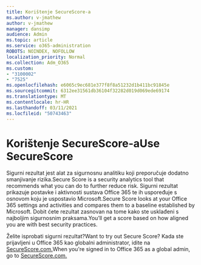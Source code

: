 ```yaml
---
title: Korištenje SecureScore-a
ms.author: v-jmathew
author: v-jmathew
manager: dansimp
audience: Admin
ms.topic: article
ms.service: o365-administration
ROBOTS: NOINDEX, NOFOLLOW
localization_priority: Normal
ms.collection: Adm_O365
ms.custom:
- "3100002"
- "7525"
ms.openlocfilehash: e6065c9ec681e377f8f8a51232d1b411bc91845e
ms.sourcegitcommit: 6312ee31561db36104f32282d019d069ede69174
ms.translationtype: MT
ms.contentlocale: hr-HR
ms.lasthandoff: 03/11/2021
ms.locfileid: "50743463"
---
```

# <a name="use-securescore"></a><span data-ttu-id="6cbd2-102">Korištenje SecureScore-a</span><span class="sxs-lookup"><span data-stu-id="6cbd2-102">Use SecureScore</span></span>

<span data-ttu-id="6cbd2-103">Sigurni rezultat jest alat za sigurnosnu analitiku koji preporučuje dodatno smanjivanje rizika.</span><span class="sxs-lookup"><span data-stu-id="6cbd2-103">Secure Score is a security analytics tool that recommends what you can do to further reduce risk.</span></span> <span data-ttu-id="6cbd2-104">Sigurni rezultat prikazuje postavke i aktivnosti sustava Office 365 te ih uspoređuje s osnovom koju je uspostavio Microsoft.</span><span class="sxs-lookup"><span data-stu-id="6cbd2-104">Secure Score looks at your Office 365 settings and activities and compares them to a baseline established by Microsoft.</span></span> <span data-ttu-id="6cbd2-105">Dobit ćete rezultat zasnovan na tome kako ste usklađeni s najboljim sigurnosnim praksama.</span><span class="sxs-lookup"><span data-stu-id="6cbd2-105">You’ll get a score based on how aligned you are with best security practices.</span></span>

<span data-ttu-id="6cbd2-106">Želite isprobati sigurni rezultat?</span><span class="sxs-lookup"><span data-stu-id="6cbd2-106">Want to try out Secure Score?</span></span> <span data-ttu-id="6cbd2-107">Kada ste prijavljeni u Office 365 kao globalni administrator, idite na [SecureScore.com.](https://securescore.office.com/)</span><span class="sxs-lookup"><span data-stu-id="6cbd2-107">When you're signed in to Office 365 as a global admin, go to [SecureScore.com.](https://securescore.office.com/)</span></span>
